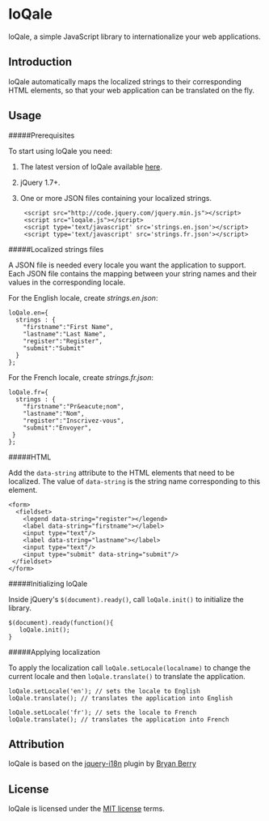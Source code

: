 loQale
=====

loQale, a simple JavaScript library to internationalize your web applications.

Introduction
------------

loQale automatically maps the localized strings to their corresponding  HTML elements, so that your web application can be translated on the fly. 



Usage
-----

#####Prerequisites

To start using loQale you need:

1.  The latest version of loQale available [here](https://github.com/maroun-baydoun/loQale/archive/master.zip).
2.  jQuery 1.7+.
3. One or more JSON files containing your localized strings.

        <script src="http://code.jquery.com/jquery.min.js"></script>
        <script src="loqale.js"></script>
        <script type='text/javascript' src='strings.en.json'></script>
        <script type='text/javascript' src='strings.fr.json'></script>

#####Localized strings files

A JSON file is needed every locale you want the application to support. Each JSON file contains the mapping between your string names and their values in the corresponding locale. 

For the English locale, create *strings.en.json*:

    loQale.en={
      strings : {
  		"firstname":"First Name",
		"lastname":"Last Name",
		"register":"Register",
		"submit":"Submit"
      }
    };


For the French locale, create *strings.fr.json*:

    loQale.fr={
      strings : {
		"firstname":"Pr&eacute;nom",
		"lastname":"Nom",
		"register":"Inscrivez-vous",
		"submit":"Envoyer",
     }
    };




#####HTML

Add the ```data-string``` attribute to the HTML elements that need to be localized. The value of ```data-string``` is the string name corresponding to this element.

    <form>
      <fieldset>
	    <legend data-string="register"></legend>
	    <label data-string="firstname"></label>
	    <input type="text"/>
	    <label data-string="lastname"></label>
	    <input type="text"/>				
	    <input type="submit" data-string="submit"/>			
     </fieldset>
    </form>

#####Initializing loQale 

Inside jQuery's ```$(document).ready()```, call ```loQale.init()``` to initialize the library.


    $(document).ready(function(){
       loQale.init();
    }


#####Applying localization 

To apply the localization call ```loQale.setLocale(localname)``` to change the current locale and then  ```loQale.translate()``` to translate the application.


    loQale.setLocale('en'); // sets the locale to English
    loQale.translate(); // translates the application into English

    loQale.setLocale('fr'); // sets the locale to French
    loQale.translate(); // translates the application into French
    
     
    

Attribution
-------

loQale is based on the [jquery-i18n][] plugin by [Bryan Berry][]

  [jquery-i18n]: https://github.com/bryanwb/jquery-i18n
  [Bryan Berry]: https://github.com/bryanwb



License
-------

loQale is licensed under the [MIT license][] terms.

  [MIT license]: http://opensource.org/licenses/mit-license.php


